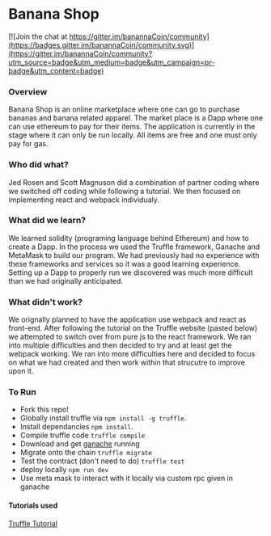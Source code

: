 # Banana Shop

[![Join the chat at https://gitter.im/banannaCoin/community](https://badges.gitter.im/banannaCoin/community.svg)](https://gitter.im/banannaCoin/community?utm_source=badge&utm_medium=badge&utm_campaign=pr-badge&utm_content=badge)

### Overview
Banana Shop is an online marketplace where one can go to purchase bananas and banana related apparel. The market place is a Dapp where one can use ethereum to pay for their items. The application is currently in the stage where it can only be run locally. All items are free and one must only pay for gas. 

### Who did what?
Jed Rosen and Scott Magnuson did a combination of partner coding where we switched off coding while following a tutorial. We then focused on implementing react and webpack individualy. 

### What did we learn?
We learned solidity (programing language behind Ethereum) and how to create a Dapp. In the process we used the Truffle framework, Ganache and MetaMask to build our program. We had previously had no experience with these frameworks and services so it was a good learning experience. Setting up a Dapp to properly run we discovered was much more difficult than we had originally anticipated. 

### What didn't work?
We orignally planned to have the application use webpack and react as front-end. After following the tutorial on the Truffle website (pasted below) we attempted to switch over from pure js to the react framework. We ran into multiple difficulties and then decided to try and at least get the webpack working. We ran into more difficulties here and decided to focus on what we had created and then work within that strucutre to improve upon it. 

### To Run
- Fork this repo! 
- Globally install truffle via `npm install -g truffle`. 
- Install dependancies `npm install`.
- Compile truffle code `truffle compile`
- Download and get [ganache](https://truffleframework.com/ganache) running 
- Migrate onto the chain `truffle migrate`
- Test the contract (don't need to do) `truffle test`
- deploy locally `npm run dev`
- Use meta mask to interact with it locally via custom rpc given in ganache

#### Tutorials used
[Truffle Tutorial](https://truffleframework.com/tutorials/pet-shop)
